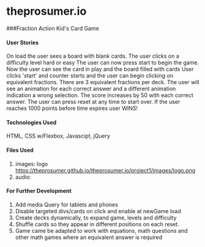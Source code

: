 # theprosumer.io
###Fraction Action Kid's Card Game

#### User Stories
On load the user sees a board with blank cards.  The user clicks on a difficulty level hard or easy
The user can now press start to begin the game.  Now the user can see the card in play and the board filled with cards
User clicks 'start' and counter starts and the user can begin clicking on equivalent fractions.  There are 3 equivalent fractions per deck. The user will see an animation for each correct answer and a different animation indication a wrong selection.  The score increases by 50 with each correct answer. The user can press reset at any time to start over.  If the user reaches 1000 points before time expires user WINS!  

#### Technologies Used
HTML, CSS w/Flexbox, Javascipt, jQuery

#### Files Used
1. images:   logo https://theprosumer.github.io/theprosumer.io/project1/images/logo.png  
2. audio:  

#### For Further Development
1. Add media Query for tablets and phones
2. Disable targeted divs/cards on click and enable at newGame load
3. Create decks dynamically, to expand game, levels and difficulty
4. Shuffle cards so they appear in different positions on each reset.
5. Game came be adapted to work with equations, math questions and other math games where an equivalent answer is required

